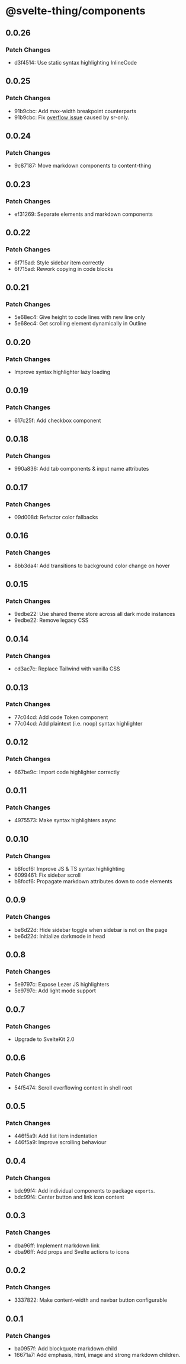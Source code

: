 # @svelte-thing/components

## 0.0.26

### Patch Changes

- d3f4514: Use static syntax highlighting InlineCode

## 0.0.25

### Patch Changes

- 91b9cbc: Add max-width breakpoint counterparts
- 91b9cbc: Fix [overflow issue](https://github.com/tailwindlabs/tailwindcss/discussions/12429) caused by sr-only.

## 0.0.24

### Patch Changes

- 9c87187: Move markdown components to content-thing

## 0.0.23

### Patch Changes

- ef31269: Separate elements and markdown components

## 0.0.22

### Patch Changes

- 6f715ad: Style sidebar item correctly
- 6f715ad: Rework copying in code blocks

## 0.0.21

### Patch Changes

- 5e68ec4: Give height to code lines with new line only
- 5e68ec4: Get scrolling element dynamically in Outline

## 0.0.20

### Patch Changes

- Improve syntax highlighter lazy loading

## 0.0.19

### Patch Changes

- 617c25f: Add checkbox component

## 0.0.18

### Patch Changes

- 990a836: Add tab components & input name attributes

## 0.0.17

### Patch Changes

- 09d008d: Refactor color fallbacks

## 0.0.16

### Patch Changes

- 8bb3da4: Add transitions to background color change on hover

## 0.0.15

### Patch Changes

- 9edbe22: Use shared theme store across all dark mode instances
- 9edbe22: Remove legacy CSS

## 0.0.14

### Patch Changes

- cd3ac7c: Replace Tailwind with vanilla CSS

## 0.0.13

### Patch Changes

- 77c04cd: Add code Token component
- 77c04cd: Add plaintext (i.e. noop) syntax highlighter

## 0.0.12

### Patch Changes

- 667be9c: Import code highlighter correctly

## 0.0.11

### Patch Changes

- 4975573: Make syntax highlighters async

## 0.0.10

### Patch Changes

- b8fccf6: Improve JS & TS syntax highlighting
- 6099461: Fix sidebar scroll
- b8fccf6: Propagate markdown attributes down to code elements

## 0.0.9

### Patch Changes

- be6d22d: Hide sidebar toggle when sidebar is not on the page
- be6d22d: Initialize darkmode in head

## 0.0.8

### Patch Changes

- 5e9797c: Expose Lezer JS highlighters
- 5e9797c: Add light mode support

## 0.0.7

### Patch Changes

- Upgrade to SvelteKit 2.0

## 0.0.6

### Patch Changes

- 54f5474: Scroll overflowing content in shell root

## 0.0.5

### Patch Changes

- 446f5a9: Add list item indentation
- 446f5a9: Improve scrolling behaviour

## 0.0.4

### Patch Changes

- bdc99f4: Add individual components to package `exports`.
- bdc99f4: Center button and link icon content

## 0.0.3

### Patch Changes

- dba96ff: Implement markdown link
- dba96ff: Add props and Svelte actions to icons

## 0.0.2

### Patch Changes

- 3337822: Make content-width and navbar button configurable

## 0.0.1

### Patch Changes

- ba0957f: Add blockquote markdown child
- 16671a7: Add emphasis, html, image and strong markdown children.
